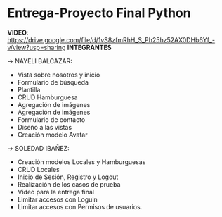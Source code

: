 # Entrega-Proyecto Final Python
**VIDEO**: https://drive.google.com/file/d/1vS8zfmRhH_S_Ph25hz52AX0DHb6Yf_-v/view?usp=sharing
**INTEGRANTES**

-> NAYELI BALCAZAR:
- Vista sobre nosotros y inicio
- Formulario de búsqueda
- Plantilla
- CRUD Hamburguesa
- Agregación de imágenes
- Agregación de imágenes
- Formulario de contacto
- Diseño a las vistas
- Creación modelo Avatar

-> SOLEDAD IBAÑEZ: 
- Creación modelos Locales y Hamburguesas
- CRUD Locales
- Inicio de Sesión, Registro y Logout
- Realización de los casos de prueba
- Video para la entrega final
- Limitar accesos con Loguin
- Limitar accesos con Permisos de usuarios.
